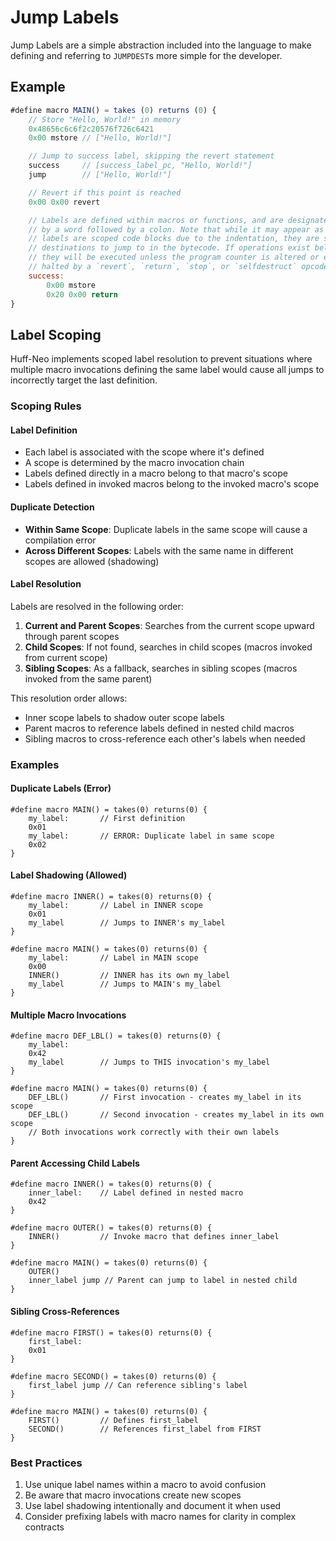 # Jump Labels

Jump Labels are a simple abstraction included into the language to make defining
and referring to `JUMPDEST`s more simple for the developer.

## Example

```javascript
#define macro MAIN() = takes (0) returns (0) {
    // Store "Hello, World!" in memory
    0x48656c6c6f2c20576f726c6421
    0x00 mstore // ["Hello, World!"]

    // Jump to success label, skipping the revert statement
    success     // [success_label_pc, "Hello, World!"]
    jump        // ["Hello, World!"]

    // Revert if this point is reached
    0x00 0x00 revert

    // Labels are defined within macros or functions, and are designated
    // by a word followed by a colon. Note that while it may appear as if
    // labels are scoped code blocks due to the indentation, they are simply
    // destinations to jump to in the bytecode. If operations exist below a label,
    // they will be executed unless the program counter is altered or execution is
    // halted by a `revert`, `return`, `stop`, or `selfdestruct` opcode.
    success:
        0x00 mstore
        0x20 0x00 return
}
```

## Label Scoping

Huff-Neo implements scoped label resolution to prevent situations where multiple macro invocations defining the same label would cause all jumps to incorrectly target the last definition.

### Scoping Rules

#### Label Definition
- Each label is associated with the scope where it's defined
- A scope is determined by the macro invocation chain
- Labels defined directly in a macro belong to that macro's scope
- Labels defined in invoked macros belong to the invoked macro's scope

#### Duplicate Detection
- **Within Same Scope**: Duplicate labels in the same scope will cause a compilation error
- **Across Different Scopes**: Labels with the same name in different scopes are allowed (shadowing)

#### Label Resolution
Labels are resolved in the following order:
1. **Current and Parent Scopes**: Searches from the current scope upward through parent scopes
2. **Child Scopes**: If not found, searches in child scopes (macros invoked from current scope)
3. **Sibling Scopes**: As a fallback, searches in sibling scopes (macros invoked from the same parent)

This resolution order allows:
- Inner scope labels to shadow outer scope labels
- Parent macros to reference labels defined in nested child macros
- Sibling macros to cross-reference each other's labels when needed

### Examples

#### Duplicate Labels (Error)
```huff
#define macro MAIN() = takes(0) returns(0) {
    my_label:       // First definition
    0x01
    my_label:       // ERROR: Duplicate label in same scope
    0x02
}
```

#### Label Shadowing (Allowed)
```huff
#define macro INNER() = takes(0) returns(0) {
    my_label:       // Label in INNER scope
    0x01
    my_label        // Jumps to INNER's my_label
}

#define macro MAIN() = takes(0) returns(0) {
    my_label:       // Label in MAIN scope
    0x00
    INNER()         // INNER has its own my_label
    my_label        // Jumps to MAIN's my_label
}
```

#### Multiple Macro Invocations
```huff
#define macro DEF_LBL() = takes(0) returns(0) {
    my_label:
    0x42
    my_label        // Jumps to THIS invocation's my_label
}

#define macro MAIN() = takes(0) returns(0) {
    DEF_LBL()       // First invocation - creates my_label in its scope
    DEF_LBL()       // Second invocation - creates my_label in its own scope
    // Both invocations work correctly with their own labels
}
```

#### Parent Accessing Child Labels
```huff
#define macro INNER() = takes(0) returns(0) {
    inner_label:    // Label defined in nested macro
    0x42
}

#define macro OUTER() = takes(0) returns(0) {
    INNER()         // Invoke macro that defines inner_label
}

#define macro MAIN() = takes(0) returns(0) {
    OUTER()
    inner_label jump // Parent can jump to label in nested child
}
```

#### Sibling Cross-References
```huff
#define macro FIRST() = takes(0) returns(0) {
    first_label:
    0x01
}

#define macro SECOND() = takes(0) returns(0) {
    first_label jump // Can reference sibling's label
}

#define macro MAIN() = takes(0) returns(0) {
    FIRST()         // Defines first_label
    SECOND()        // References first_label from FIRST
}
```

### Best Practices

1. Use unique label names within a macro to avoid confusion
2. Be aware that macro invocations create new scopes
3. Use label shadowing intentionally and document it when used
4. Consider prefixing labels with macro names for clarity in complex contracts